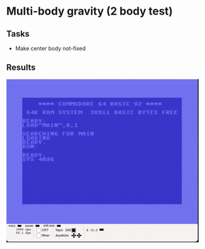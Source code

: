 # Multi-body gravity (2 body test)

## Tasks

* Make center body not-fixed

## Results

![debugger.png](images/debugger.gif)
